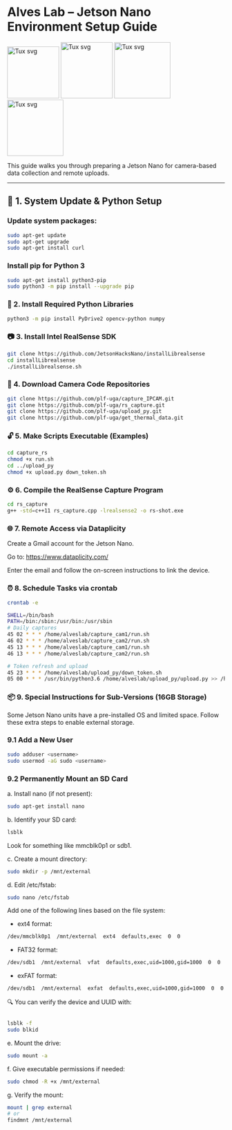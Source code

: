 # Alves Lab – Jetson Nano Environment Setup Guide

<img src="https://github.com/user-attachments/assets/7f2b103f-fa43-4f78-ba2c-d38969a5a187" alt="Tux svg" width="120"/>
<img src="https://github.com/user-attachments/assets/44dde777-4daa-4434-9855-7ce7259c2e9c" alt="Tux svg" width="120"/height = "130"/>
<img src="https://github.com/user-attachments/assets/44c30918-848b-4b8c-8724-c5d4a134fd29" alt="Tux svg" width="130"/, height = "130"/>
<img src="https://github.com/user-attachments/assets/8d974a26-2720-40b7-9b42-daf8303cc0c9" alt="Tux svg" width="130"/, height = "130"/>    

This guide walks you through preparing a Jetson Nano for camera-based data collection and remote uploads.

---

## 🔧 1. System Update & Python Setup

### Update system packages:
```bash
sudo apt-get update
sudo apt-get upgrade
sudo apt-get install curl
```

### Install pip for Python 3
```bash
sudo apt-get install python3-pip
sudo python3 -m pip install --upgrade pip
```

### 🐍 2. Install Required Python Libraries

```bash
python3 -m pip install PyDrive2 opencv-python numpy
```

### 📷 3. Install Intel RealSense SDK

```bash
git clone https://github.com/JetsonHacksNano/installLibrealsense
cd installLibrealsense
./installLibrealsense.sh
```

### 📁 4. Download Camera Code Repositories

```bash
git clone https://github.com/plf-uga/capture_IPCAM.git
git clone https://github.com/plf-uga/rs_capture.git
git clone https://github.com/plf-uga/upload_py.git
git clone https://github.com/plf-uga/get_thermal_data.git
```

### 🔓 5. Make Scripts Executable (Examples)

```bash
cd capture_rs
chmod +x run.sh
cd ../upload_py
chmod +x upload.py down_token.sh
```

### ⚙️ 6. Compile the RealSense Capture Program

```bash
cd rs_capture
g++ -std=c++11 rs_capture.cpp -lrealsense2 -o rs-shot.exe
```

### 🌐 7. Remote Access via Dataplicity

Create a Gmail account for the Jetson Nano.

Go to: https://www.dataplicity.com/

Enter the email and follow the on-screen instructions to link the device.

### ⏰ 8. Schedule Tasks via crontab

```bash
crontab -e
```



```bash
SHELL=/bin/bash
PATH=/bin:/sbin:/usr/bin:/usr/sbin
# Daily captures
45 02 * * * /home/alveslab/capture_cam1/run.sh
46 02 * * * /home/alveslab/capture_cam2/run.sh
45 13 * * * /home/alveslab/capture_cam1/run.sh
46 13 * * * /home/alveslab/capture_cam2/run.sh

# Token refresh and upload
45 23 * * * /home/alveslab/upload_py/down_token.sh
05 00 * * * /usr/bin/python3.6 /home/alveslab/upload_py/upload.py >> /home/alveslab/upload.log 2>&1
```

### 📦 9. Special Instructions for Sub-Versions (16GB Storage)

Some Jetson Nano units have a pre-installed OS and limited space. Follow these extra steps to enable external storage.

### 9.1 Add a New User

```bash
sudo adduser <username>
sudo usermod -aG sudo <username>
```

### 9.2 Permanently Mount an SD Card

a. Install nano (if not present):
```bash
sudo apt-get install nano
```

b. Identify your SD card:
```bash
lsblk
```
Look for something like mmcblk0p1 or sdb1.

c. Create a mount directory:

```bash
sudo mkdir -p /mnt/external
```

d. Edit /etc/fstab:  
```bash
sudo nano /etc/fstab
```

Add one of the following lines based on the file system:

* ext4 format:

```bash
/dev/mmcblk0p1  /mnt/external  ext4  defaults,exec  0  0
```

* FAT32 format:

```bash
/dev/sdb1  /mnt/external  vfat  defaults,exec,uid=1000,gid=1000  0  0
```

* exFAT format:

```bash
/dev/sdb1  /mnt/external  exfat  defaults,exec,uid=1000,gid=1000  0  0
```

🔍 You can verify the device and UUID with:

```bash

lsblk -f
sudo blkid

```
e. Mount the drive:

```bash
sudo mount -a
```

f. Give executable permissions if needed:

```bash
sudo chmod -R +x /mnt/external
```

g. Verify the mount:

```bash
mount | grep external
# or
findmnt /mnt/external
```

